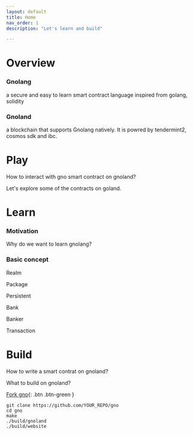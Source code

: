 ```yaml
---
layout: default
title: Home
nav_order: 1
description: "Let's learn and build"

---
```


# Overview

### Gnolang 

a secure and easy to learn smart contract language inspired from golang, solidity

### Gnoland 

a blockchain that supports Gnolang natively. It is powred by tendermint2, cosmos sdk and ibc. 


# Play

How to interact with gno smart contract on gnoland? 

Let's explore some of the contracts on goland.


# Learn

### Motivation

Why do we want to learn gnolang?



### Basic concept

Realm

Package

Persistent

Bank

Banker

Transaction


# Build 


How to write a smart contrat on gnoland?

What to build on gnoland?





[Fork gno](https://github.com/gnolang/gno/fork){: .btn .btn-green }

    git clone https://github.com/YOUR_REPO/gno
    cd gno
    make
    ./build/gnoland
    ./build/website
    
    
